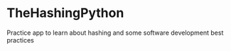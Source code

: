 # TheHashingPython
Practice app to learn about hashing and some software development best practices
